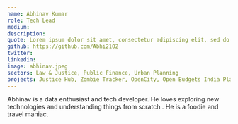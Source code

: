 ```yaml
---
name: Abhinav Kumar
role: Tech Lead
medium:
description:
quote: Lorem ipsum dolor sit amet, consectetur adipiscing elit, sed do eiusmod tempor incididunt.
github: https://github.com/Abhi2102
twitter:
linkedin:
image: abhinav.jpeg
sectors: Law & Justice, Public Finance, Urban Planning
projects: Justice Hub, Zombie Tracker, OpenCity, Open Budgets India Platform - 2.0, Child Rights Laws Implementation Tracker
---
```


Abhinav is a data enthusiast and tech developer. He loves exploring new technologies and understanding things from scratch . He is a foodie and travel maniac.